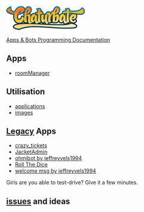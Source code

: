 [![Chaturbate](./logo.png?raw=true "Chaturbate")
](https://chaturbate.com/)

[Apps & Bots Programming Documentation](https://chaturbate.com/apps/docs)

## Apps

- [roomManager](https://github.com/noud/chaturbate/blob/master/noud41/roomManager.md)

## Utilisation

- [applications](https://github.com/noud/applications/blob/master/README.md)
- [images](https://github.com/noud/images/blob/master/README.md)

## [Legacy](https://en.wikipedia.org/wiki/Legacy) Apps

- [crazy_tickets](https://github.com/noud/chaturbate/blob/master/jeffreyvels1994/crazy_tickets.md)
- [JacketAdmin](https://github.com/noud/chaturbate/blob/master/jackettrap/JacketAdmin.md)
- [ohmibot by jeffreyvels1994](https://github.com/noud/chaturbate/blob/master/jeffreyvels1994/ohmibot_by_jeffreyvels1994.md)
- [Roll The Dice](https://github.com/noud/chaturbate/blob/master/jeffreyvels1994/Roll_The_Dice.md)
- [welcome msg by jeffreyvels1994](https://github.com/noud/chaturbate/blob/master/jeffreyvels1994/welcome_msg_by_jeffreyvels1994.md)

Girls are you able to test-drive? Give it a few minutes.

## [issues](https://github.com/noud/chaturbate/issues) and ideas